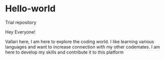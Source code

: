 # Hello-world
Trial repository

Hey Everyone!

Vallari here, I am here to explore the coding world.
I like learning various languages and want to increase connection with my other codemates.
I am here to develop my skills and contribute it to this platform
